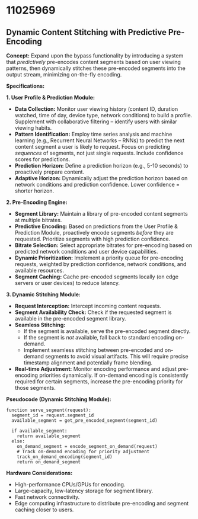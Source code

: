 # 11025969

## Dynamic Content Stitching with Predictive Pre-Encoding

**Concept:** Expand upon the bypass functionality by introducing a system that *predictively* pre-encodes content segments based on user viewing patterns, then dynamically stitches these pre-encoded segments into the output stream, minimizing on-the-fly encoding.

**Specifications:**

**1. User Profile & Prediction Module:**

*   **Data Collection:** Monitor user viewing history (content ID, duration watched, time of day, device type, network conditions) to build a profile.  Supplement with collaborative filtering – identify users with similar viewing habits.
*   **Pattern Identification:** Employ time series analysis and machine learning (e.g., Recurrent Neural Networks – RNNs) to predict the next content segment a user is likely to request.  Focus on predicting *sequences* of segments, not just single requests.  Include confidence scores for predictions.
*   **Prediction Horizon:** Define a prediction horizon (e.g., 5-10 seconds) to proactively prepare content.
*   **Adaptive Horizon:** Dynamically adjust the prediction horizon based on network conditions and prediction confidence. Lower confidence = shorter horizon.

**2. Pre-Encoding Engine:**

*   **Segment Library:** Maintain a library of pre-encoded content segments at multiple bitrates.
*   **Predictive Encoding:** Based on predictions from the User Profile & Prediction Module, proactively encode segments *before* they are requested. Prioritize segments with high prediction confidence.
*   **Bitrate Selection:** Select appropriate bitrates for pre-encoding based on predicted network conditions and user device capabilities.
*   **Dynamic Prioritization:** Implement a priority queue for pre-encoding requests, weighted by prediction confidence, network conditions, and available resources.
*   **Segment Caching:** Cache pre-encoded segments locally (on edge servers or user devices) to reduce latency.

**3. Dynamic Stitching Module:**

*   **Request Interception:** Intercept incoming content requests.
*   **Segment Availability Check:** Check if the requested segment is available in the pre-encoded segment library.
*   **Seamless Stitching:**
    *   If the segment is available, serve the pre-encoded segment directly.
    *   If the segment is *not* available, fall back to standard encoding on-demand.
    *   Implement seamless stitching between pre-encoded and on-demand segments to avoid visual artifacts.  This will require precise timestamp alignment and potentially frame blending.
*   **Real-time Adjustment:** Monitor encoding performance and adjust pre-encoding priorities dynamically.  If on-demand encoding is consistently required for certain segments, increase the pre-encoding priority for those segments.

**Pseudocode (Dynamic Stitching Module):**

```
function serve_segment(request):
  segment_id = request.segment_id
  available_segment = get_pre_encoded_segment(segment_id)

  if available_segment:
    return available_segment
  else:
    on_demand_segment = encode_segment_on_demand(request)
    # Track on-demand encoding for priority adjustment
    track_on_demand_encoding(segment_id)
    return on_demand_segment
```

**Hardware Considerations:**

*   High-performance CPUs/GPUs for encoding.
*   Large-capacity, low-latency storage for segment library.
*   Fast network connectivity.
*   Edge computing infrastructure to distribute pre-encoding and segment caching closer to users.